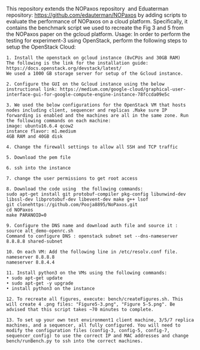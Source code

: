 This repository extends the NOPaxos repository  and Eduaterman repository: https://github.com/edauterman/NOPaxos by adding scripts to evaluate the performance of NOPaxos on a cloud platform. Specifically, it contains the benchmark script we used to recreate the Fig 3 and 5  from the NOPaxos paper on the gcloud platform.
Usage:
In order to perform the testing for experiment-3 using OpenStack, perform the following steps to setup the OpenStack Cloud:

	1. Install the openstack on gcloud instance (8vCPUs and 30GB RAM)
	The following is the link for the installation guide: https://docs.openstack.org/devstack/latest/
	We used a 1000 GB storage server for setup of the Gcloud instance.
	
	2. Configure the GUI on the Gcloud instance using the below instructional link: https://medium.com/google-cloud/graphical-user-interface-gui-for-google-compute-engine-instance-78fccda09e5c
	
	3. We used the below configurations for the OpenStack VM that hosts nodes including client, sequencer and replicas .Make sure IP forwarding is enabled and the machines are all in the same zone. Run the following commands on each machine:
	image: ubuntu16.6.4 qcow2
	instance flavor: m1.medium
	4GB RAM and 40GB disk
	
	4. Change the firewall settings to allow all SSH and TCP traffic
	
	5. Download the pem file
	
	6. ssh into the instance
	
	7. change the user permissions to get root access
	
	8. Download the code using  the following commands:
	sudo apt-get install git protobuf-compiler pkg-config libunwind-dev libssl-dev libprotobuf-dev libevent-dev make g++ lsof
	git clonehttps://github.com/Pooja8895/NoPaxos.git
	cd NOPaxos
	make PARANOID=0 
	
	9. Configure the DNS name and download auth file and source it : source alt_demo-openrc.sh
	Command to configure DNS : openstack subnet set --dns-nameserver 8.8.8.8 shared-subnet
	
	10. On each VM: Add the following line in /etc/resolv.conf file.
	nameserver 8.8.8.8 
	nameserver 8.8.4.4

	11. Install python3 on the VMs using the following commands:
	• sudo apt-get update
	• sudo apt-get -y upgrade
	• install python3 on the instance

	12. To recreate all figures, execute: bench/createFigures.sh. This will create 4 .png files: "Figure5-3.png", "Figure 5-5.png". Be advised that this script takes ~70 minutes to complete.
	
	13. To set up your own test environment1 client machine, 3/5/7 replica machines, and a sequencer, all fully configured. You will need to modify the configuration files (config-3, config-5, config-7, sequencer_config) to use the correct IP and MAC addresses and change bench/runBench.py to ssh into the correct machines.
	
	
